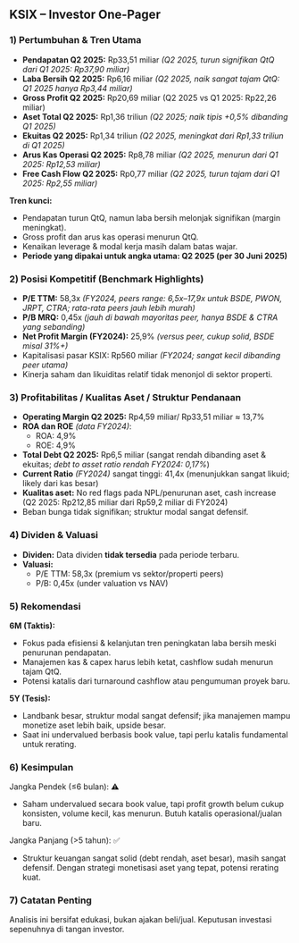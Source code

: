## KSIX – Investor One-Pager

### 1) Pertumbuhan & Tren Utama
- **Pendapatan Q2 2025:** Rp33,51 miliar _(Q2 2025, turun signifikan QtQ dari Q1 2025: Rp37,90 miliar)_
- **Laba Bersih Q2 2025:** Rp6,16 miliar _(Q2 2025, naik sangat tajam QtQ: Q1 2025 hanya Rp3,44 miliar)_
- **Gross Profit Q2 2025:** Rp20,69 miliar (Q2 2025 vs Q1 2025: Rp22,26 miliar)
- **Aset Total Q2 2025:** Rp1,36 triliun _(Q2 2025; naik tipis +0,5% dibanding Q1 2025)_
- **Ekuitas Q2 2025:** Rp1,34 triliun _(Q2 2025, meningkat dari Rp1,33 triliun di Q1 2025)_
- **Arus Kas Operasi Q2 2025:** Rp8,78 miliar _(Q2 2025, menurun dari Q1 2025: Rp12,53 miliar)_
- **Free Cash Flow Q2 2025:** Rp0,77 miliar _(Q2 2025, turun tajam dari Q1 2025: Rp2,55 miliar)_

**Tren kunci:**  
- Pendapatan turun QtQ, namun laba bersih melonjak signifikan (margin meningkat).
- Gross profit dan arus kas operasi menurun QtQ.
- Kenaikan leverage & modal kerja masih dalam batas wajar.
- **Periode yang dipakai untuk angka utama: Q2 2025 (per 30 Juni 2025)**

### 2) Posisi Kompetitif (Benchmark Highlights)
- **P/E TTM:** 58,3x _(FY2024, peers range: 6,5x–17,9x untuk BSDE, PWON, JRPT, CTRA; rata-rata peers jauh lebih murah)_
- **P/B MRQ:** 0,45x _(jauh di bawah mayoritas peer, hanya BSDE & CTRA yang sebanding)_
- **Net Profit Margin (FY2024):** 25,9% _(versus peer, cukup solid, BSDE misal 31%+)_
- Kapitalisasi pasar KSIX: Rp560 miliar _(FY2024; sangat kecil dibanding peer utama)_
- Kinerja saham dan likuiditas relatif tidak menonjol di sektor properti.

### 3) Profitabilitas / Kualitas Aset / Struktur Pendanaan
- **Operating Margin Q2 2025:** Rp4,59 miliar/ Rp33,51 miliar ≈ 13,7%
- **ROA dan ROE** _(data FY2024)_:
  - ROA: 4,9%
  - ROE: 4,9%
- **Total Debt Q2 2025:** Rp6,5 miliar (sangat rendah dibanding aset & ekuitas; _debt to asset ratio rendah FY2024: 0,17%_)
- **Current Ratio** _(FY2024)_ sangat tinggi: 41,4x (menunjukkan sangat likuid; likely dari kas besar)
- **Kualitas aset:** No red flags pada NPL/penurunan aset, cash increase (Q2 2025: Rp212,85 miliar dari Rp59,2 miliar di FY2024)
- Beban bunga tidak signifikan; struktur modal sangat defensif.

### 4) Dividen & Valuasi
- **Dividen:** Data dividen **tidak tersedia** pada periode terbaru.
- **Valuasi:**
    - P/E TTM: 58,3x (premium vs sektor/properti peers)
    - P/B: 0,45x (under valuation vs NAV)

### 5) Rekomendasi
**6M (Taktis):**
- Fokus pada efisiensi & kelanjutan tren peningkatan laba bersih meski penurunan pendapatan.
- Manajemen kas & capex harus lebih ketat, cashflow sudah menurun tajam QtQ.
- Potensi katalis dari turnaround cashflow atau pengumuman proyek baru.

**5Y (Tesis):**
- Landbank besar, struktur modal sangat defensif; jika manajemen mampu monetize aset lebih baik, upside besar.
- Saat ini undervalued berbasis book value, tapi perlu katalis fundamental untuk rerating.

### 6) Kesimpulan
Jangka Pendek (≤6 bulan): ⚠️  
- Saham undervalued secara book value, tapi profit growth belum cukup konsisten, volume kecil, kas menurun. Butuh katalis operasional/jualan baru.

Jangka Panjang (>5 tahun): ✅  
- Struktur keuangan sangat solid (debt rendah, aset besar), masih sangat defensif. Dengan strategi monetisasi aset yang tepat, potensi rerating kuat.

### 7) Catatan Penting
Analisis ini bersifat edukasi, bukan ajakan beli/jual. Keputusan investasi sepenuhnya di tangan investor.